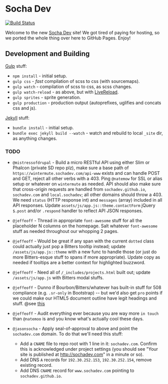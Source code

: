 # Socha Dev

[![Build Status](https://travis-ci.org/SochaDev/sochadev.github.io.svg?branch=master)](https://travis-ci.org/SochaDev/sochadev.github.io)

Welcome to the new [Socha Dev](http://sochadev.github.io) site! We got tired of paying
for hosting, so we ported the whole thing over here to GitHub Pages. Enjoy!

## Development and Building

[Gulp](http://gulpjs.com/) stuff:

* `npm install` - initial setup.
* `gulp css` - _fast_ compilation of scss to css (with sourcemaps).
* `gulp watch` - compilation of scss to css, as scss changes.
* `gulp watch-reload` - as above, but with [LiveReload](http://livereload.com/).
* `gulp sprites` - sprite generation.
* `gulp production` - production output (autoprefixes, uglifies and concats css and js).

[Jekyll](https://jekyllrb.com/) stuff:

* `bundle install` - initial setup.
* `bundle exec jekyll build --watch` - watch and rebuild to local `_site` dir, as anything changes.

### TODO

* `@mistressofdrupal` - Build a micro RESTful API using either Slim or Phalcon (private SD repo plz), make sure a base path of `https://wintermute.sochadev.com/api-www` exists and can handle POST and GET, reject all other verbs with a 403. Ping `@natemow` for SSL or alias setup or whatever on `wintermute` as needed. API should also make sure that cross-origin requests are handled from `sochadev.github.io`, `sochadev.com` and `local.sochadev`; all other domains should throw a 403. We need `status` (HTTP response int) and `messages` (array) included in all API responses. Update `assets/js/app.js::theme.contactForm` jQuery `$.post` and/or `.respond` handler to reflect API JSON responses.

* `@jeffeoff` - Thread in appropriate `font-awesome` stuff for all the placeholder N columns on the homepage. Salt whatever `font-awesome` stuff as needed throughout our whopping 2 pages.

* `@jeffeoff` - Would be great if any span with the current `dotted` class could actually just pop a Bitters tooltip instead; update `/assets/js/app.js::theme` with a new func to handle those (or just do more Bitters-esque stuff to spans if more appropriate). Update copy as needed if tooltips are a better context for highlighted buzzword.

* `@jeffeoff` - Need all of `/_includes/projects.html` built out; update `/assets/js/app.js` with Bitters modal stuffs.

* `@jeffeoff` - Dunno if Bourbon/Bitters/whatever has built-in stuff for 508 compliance (e.g. `.sr-only` in Bootstrap) -- but we'd also get `pro` points if we could make our HTML5 document outline have legit headings and stuff. @see [this](https://gsnedders.html5.org/outliner/)

* `@jeffeoff` - Audit everything ever because you are way more `in touch` than `@natemoo` is and you know what's actually cool these days.

* `@jasonsocha` - Apply seal-of-approval to above and point the `sochadev.com` domain. To do that we'll need this stuff:

  * Add a `CNAME` file to repo root with 1 line in it: `sochadev.com`. Confirm this is acknowledged under project settings (you should see "Your site is published at http://sochadev.com" in a minute or so).
  * Add DNS `A` records for `192.30.252.153`, `192.30.252.154`, remove existing record.
  * Add DNS `CNAME` record for `www.sochadev.com` pointing to `sochadev.github.io`.
